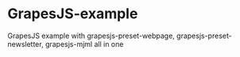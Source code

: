 # GrapesJS-example
GrapesJS example with grapesjs-preset-webpage, grapesjs-preset-newsletter, grapesjs-mjml all in one
